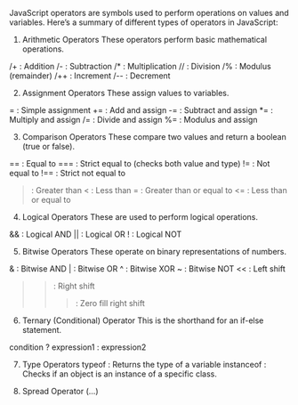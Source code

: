 JavaScript operators are symbols used to perform operations on values and variables. Here’s a summary of different types of operators in JavaScript:

1. Arithmetic Operators
    These operators perform basic mathematical operations.

/+ : Addition
/- : Subtraction
/* : Multiplication
// : Division
/% : Modulus (remainder)
/++ : Increment
/-- : Decrement

2. Assignment Operators
    These assign values to variables.

 = : Simple assignment
 += : Add and assign
 -= : Subtract and assign
 *= : Multiply and assign
 /= : Divide and assign
 %= : Modulus and assign

3. Comparison Operators
    These compare two values and return a boolean (true or false).

== : Equal to
=== : Strict equal to (checks both value and type)
!= : Not equal to
!== : Strict not equal to
> : Greater than
< : Less than
>= : Greater than or equal to
<= : Less than or equal to

4. Logical Operators
These are used to perform logical operations.

&& : Logical AND
|| : Logical OR
! : Logical NOT

5. Bitwise Operators
These operate on binary representations of numbers.

& : Bitwise AND
| : Bitwise OR
^ : Bitwise XOR
~ : Bitwise NOT
<< : Left shift
>> : Right shift
>>> : Zero fill right shift

6. Ternary (Conditional) Operator
This is the shorthand for an if-else statement.

condition ? expression1 : expression2

7. Type Operators
typeof : Returns the type of a variable
instanceof : Checks if an object is an instance of a specific class.

8. Spread Operator (...)